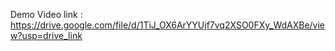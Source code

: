 Demo Video link : https://drive.google.com/file/d/1TiJ_OX6ArYYUjf7vq2XSO0FXy_WdAXBe/view?usp=drive_link

